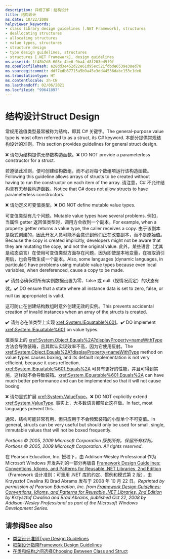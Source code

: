 ```yaml
---
description: 详细了解：结构设计
title: 结构设计
ms.date: 10/22/2008
helpviewer_keywords:
- class library design guidelines [.NET Framework], structures
- deallocating structures
- allocating structures
- value types, structures
- structure design
- type design guidelines, structures
- structures [.NET Framework], design guidelines
ms.assetid: 1f48b2d8-608c-4be6-9ba4-d8f203ed9f9f
ms.openlocfilehash: a28dd3e452d22e61d95ec521fdbde6539e38ed78
ms.sourcegitcommit: ddf7edb67715a5b9a45e3dd44536dabc153c1de0
ms.translationtype: HT
ms.contentlocale: zh-CN
ms.lasthandoff: 02/06/2021
ms.locfileid: "99641897"
---
```

# <a name="struct-design"></a><span data-ttu-id="9d510-103">结构设计</span><span class="sxs-lookup"><span data-stu-id="9d510-103">Struct Design</span></span>

<span data-ttu-id="9d510-104">常规用途值类型最常被称为结构，即其 C# 关键字。</span><span class="sxs-lookup"><span data-stu-id="9d510-104">The general-purpose value type is most often referred to as a struct, its C# keyword.</span></span> <span data-ttu-id="9d510-105">本部分提供常规结构设计的准则。</span><span class="sxs-lookup"><span data-stu-id="9d510-105">This section provides guidelines for general struct design.</span></span>

 <span data-ttu-id="9d510-106">❌ 请勿为结构提供无参数构造函数。</span><span class="sxs-lookup"><span data-stu-id="9d510-106">❌ DO NOT provide a parameterless constructor for a struct.</span></span>

 <span data-ttu-id="9d510-107">若遵循此准则，便可创建结构数组，而不必对每个数组项运行该构造函数。</span><span class="sxs-lookup"><span data-stu-id="9d510-107">Following this guideline allows arrays of structs to be created without having to run the constructor on each item of the array.</span></span> <span data-ttu-id="9d510-108">请注意，C# 不允许结构具有无参数构造函数。</span><span class="sxs-lookup"><span data-stu-id="9d510-108">Notice that C# does not allow structs to have parameterless constructors.</span></span>

 <span data-ttu-id="9d510-109">❌ 请勿定义可变值类型。</span><span class="sxs-lookup"><span data-stu-id="9d510-109">❌ DO NOT define mutable value types.</span></span>

 <span data-ttu-id="9d510-110">可变值类型有几个问题。</span><span class="sxs-lookup"><span data-stu-id="9d510-110">Mutable value types have several problems.</span></span> <span data-ttu-id="9d510-111">例如，当属性 getter 返回值类型时，调用方会收到一个副本。</span><span class="sxs-lookup"><span data-stu-id="9d510-111">For example, when a property getter returns a value type, the caller receives a copy.</span></span> <span data-ttu-id="9d510-112">由于该副本是隐式创建的，因此开发人员可能不会意识到他们正在改变副本，而不是原始值。</span><span class="sxs-lookup"><span data-stu-id="9d510-112">Because the copy is created implicitly, developers might not be aware that they are mutating the copy, and not the original value.</span></span> <span data-ttu-id="9d510-113">此外，某些语言（尤其是动态语言）在使用可变值类型方面存在问题，因为即使是本地变量，在被取消引用后，也会导致生成一个副本。</span><span class="sxs-lookup"><span data-stu-id="9d510-113">Also, some languages (dynamic languages, in particular) have problems using mutable value types because even local variables, when dereferenced, cause a copy to be made.</span></span>

 <span data-ttu-id="9d510-114">✔️ 请务必确保将所有实例数据设置为零、false 或 null（视情况而定）的状态有效。</span><span class="sxs-lookup"><span data-stu-id="9d510-114">✔️ DO ensure that a state where all instance data is set to zero, false, or null (as appropriate) is valid.</span></span>

 <span data-ttu-id="9d510-115">这可防止在创建结构数组时意外创建无效的实例。</span><span class="sxs-lookup"><span data-stu-id="9d510-115">This prevents accidental creation of invalid instances when an array of the structs is created.</span></span>

 <span data-ttu-id="9d510-116">✔️ 请务必在值类型上实现 <xref:System.IEquatable%601>。</span><span class="sxs-lookup"><span data-stu-id="9d510-116">✔️ DO implement <xref:System.IEquatable%601> on value types.</span></span>

 <span data-ttu-id="9d510-117">值类型上的 <xref:System.Object.Equals%2A?displayProperty=nameWithType> 方法会导致装箱，且其默认实现效率不高，因为它使用反射。</span><span class="sxs-lookup"><span data-stu-id="9d510-117">The <xref:System.Object.Equals%2A?displayProperty=nameWithType> method on value types causes boxing, and its default implementation is not very efficient, because it uses reflection.</span></span> <span data-ttu-id="9d510-118"><xref:System.IEquatable%601.Equals%2A> 可具有更好的性能，并且可得到实施，这样就不会导致装箱。</span><span class="sxs-lookup"><span data-stu-id="9d510-118"><xref:System.IEquatable%601.Equals%2A> can have much better performance and can be implemented so that it will not cause boxing.</span></span>

 <span data-ttu-id="9d510-119">❌ 请勿显式扩展 <xref:System.ValueType>。</span><span class="sxs-lookup"><span data-stu-id="9d510-119">❌ DO NOT explicitly extend <xref:System.ValueType>.</span></span> <span data-ttu-id="9d510-120">事实上，大多数语言都禁止这样做。</span><span class="sxs-lookup"><span data-stu-id="9d510-120">In fact, most languages prevent this.</span></span>

 <span data-ttu-id="9d510-121">通常，结构可能非常有用，但只应用于不会频繁装箱的小型单个不可变值。</span><span class="sxs-lookup"><span data-stu-id="9d510-121">In general, structs can be very useful but should only be used for small, single, immutable values that will not be boxed frequently.</span></span>

 <span data-ttu-id="9d510-122">*Portions © 2005, 2009 Microsoft Corporation 版权所有。保留所有权利。*</span><span class="sxs-lookup"><span data-stu-id="9d510-122">*Portions © 2005, 2009 Microsoft Corporation. All rights reserved.*</span></span>

 <span data-ttu-id="9d510-123">在 Pearson Education, Inc. 授权下，由 Addison-Wesley Professional 作为 Microsoft Windows 开发系列的一部分再版自 [Framework Design Guidelines: Conventions, Idioms, and Patterns for Reusable .NET Libraries, 2nd Edition](https://www.informit.com/store/framework-design-guidelines-conventions-idioms-and-9780321545619)（Framework 设计准则：可重用 .NET 库的约定、惯例和模式第 2 版），由 Krzysztof Cwalina 和 Brad Abrams 发布于 2008 年 10 月 22 日。</span><span class="sxs-lookup"><span data-stu-id="9d510-123">*Reprinted by permission of Pearson Education, Inc. from [Framework Design Guidelines: Conventions, Idioms, and Patterns for Reusable .NET Libraries, 2nd Edition](https://www.informit.com/store/framework-design-guidelines-conventions-idioms-and-9780321545619) by Krzysztof Cwalina and Brad Abrams, published Oct 22, 2008 by Addison-Wesley Professional as part of the Microsoft Windows Development Series.*</span></span>

## <a name="see-also"></a><span data-ttu-id="9d510-124">请参阅</span><span class="sxs-lookup"><span data-stu-id="9d510-124">See also</span></span>

- [<span data-ttu-id="9d510-125">类型设计准则</span><span class="sxs-lookup"><span data-stu-id="9d510-125">Type Design Guidelines</span></span>](type.md)
- [<span data-ttu-id="9d510-126">框架设计指南</span><span class="sxs-lookup"><span data-stu-id="9d510-126">Framework Design Guidelines</span></span>](index.md)
- [<span data-ttu-id="9d510-127">在类和结构之间选择</span><span class="sxs-lookup"><span data-stu-id="9d510-127">Choosing Between Class and Struct</span></span>](choosing-between-class-and-struct.md)
